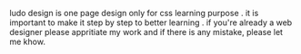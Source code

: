 ludo design is one page design only for css learning purpose . 
it is important to make it step by step to better learning .
if you're already a web designer please appritiate my work and if there is any mistake, please let me khow. 
